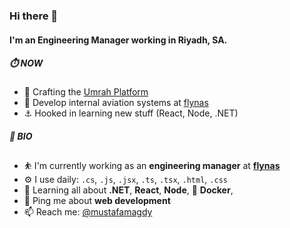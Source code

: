 ### Hi there 👋

#### I'm an Engineering Manager working in Riyadh, SA.

##### ⏱️ NOW

- 🕋  Crafting the [Umrah Platform](https://www.nasvisit.com/)
- 💺  Develop internal aviation systems at [flynas](https://www.flynas.com/en)
- ⚓   Hooked in learning new stuff (React, Node, .NET)

##### 💎 BIO

- ⛹️‍ I'm currently working as an **engineering manager** at [**flynas**](https://www.flynas.com/en)
- ⚙️ I use daily: `.cs`, `.js`, `.jsx`, `.ts`, `.tsx`, `.html`, `.css`
- 🌱 Learning all about **.NET**, **React**, **Node**, 🐳 **Docker**, 
- 💬 Ping me about **web development**
- 📫 Reach me: [@mustafamagdy](https://twitter.com/mustafamagdy)
